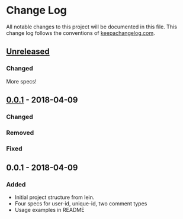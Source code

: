 # Change Log
All notable changes to this project will be documented in this file. This change log follows the conventions of [keepachangelog.com](http://keepachangelog.com/).

## [Unreleased]
### Changed
More specs!

## [0.0.1] - 2018-04-09
### Changed

### Removed

### Fixed

## 0.0.1 - 2018-04-09
### Added
- Initial project structure from lein.
- Four specs for user-id, unique-id, two comment types
- Usage examples in README

[Unreleased]: https://github.com/cvic/yetibot-spec/compare/0.0.1...HEAD
[0.0.1]: https://github.com/cvic/yetibot-spec/compare/0.0.1...0.0.1
